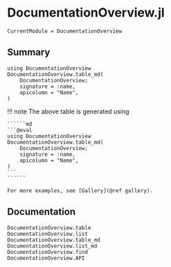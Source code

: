 # DocumentationOverview.jl

```@meta
CurrentModule = DocumentationOverview
```

## Summary

```@eval
using DocumentationOverview
DocumentationOverview.table_md(
    DocumentationOverview;
    signature = :name,
    apicolumn = "Name",
)
```

!!! note
    The above table is generated using

    ``````md
    ```@eval
    using DocumentationOverview
    DocumentationOverview.table_md(
        DocumentationOverview;
        signature = :name,
        apicolumn = "Name",
    )
    ```
    ``````

    For more examples, see [Gallery](@ref gallery).

## Documentation

```@docs
DocumentationOverview.table
DocumentationOverview.list
DocumentationOverview.table_md
DocumentationOverview.list_md
DocumentationOverview.find
DocumentationOverview.API
```
